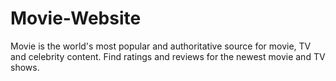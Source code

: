 # Movie-Website
Movie is the world's most popular and authoritative source for movie, TV and celebrity content. Find ratings and reviews for the newest movie and TV shows.
